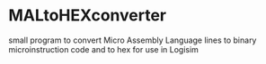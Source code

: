 # MALtoHEXconverter
small program to convert Micro Assembly Language lines to binary microinstruction code and to hex for use in Logisim 
